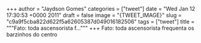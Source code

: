 
+++
author = "Jaydson Gomes"
categories = ["tweet"]
date = "Wed Jan 12 17:30:53 +0000 2011"
draft = false
image = "{TWEET_IMAGE}"
slug = "c9a9f5cba822d622f5a62605387d049016182506"
tags = ["tweet"]
title = """Fato: toda ascensorista f..."""
+++
Fato: toda ascensorista frequenta os barzinhos do centro
